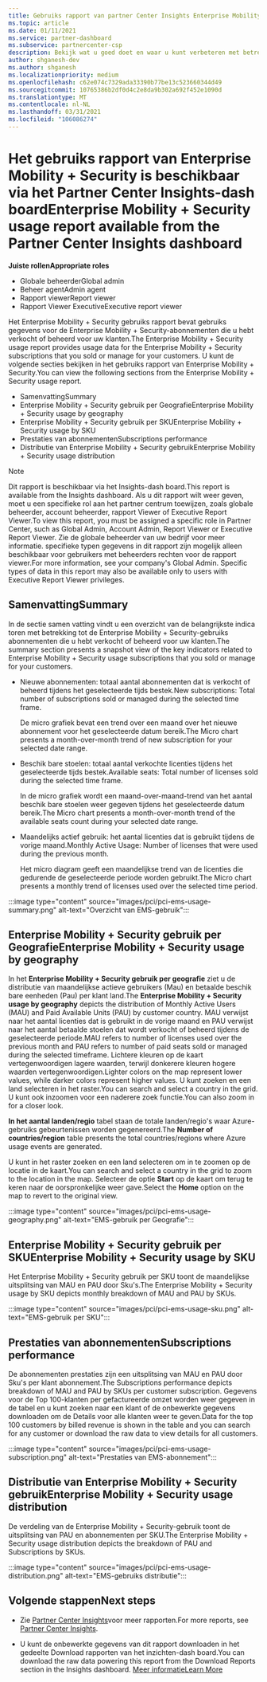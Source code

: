 ```yaml
---
title: Gebruiks rapport van partner Center Insights Enterprise Mobility + Security
ms.topic: article
ms.date: 01/11/2021
ms.service: partner-dashboard
ms.subservice: partnercenter-csp
description: Bekijk wat u goed doet en waar u kunt verbeteren met betrekking tot het gebruik van Enterprise Mobility + Security-abonnementen die u verkoopt of beheert voor uw klanten.
author: shganesh-dev
ms.author: shganesh
ms.localizationpriority: medium
ms.openlocfilehash: c62e074c7329ada33390b77be13c523660344d49
ms.sourcegitcommit: 10765386b2df0d4c2e8da9b302a692f452e1090d
ms.translationtype: MT
ms.contentlocale: nl-NL
ms.lasthandoff: 03/31/2021
ms.locfileid: "106086274"
---
```

# <a name="enterprise-mobility--security-usage-report-available-from-the-partner-center-insights-dashboard"></a><span data-ttu-id="41008-103">Het gebruiks rapport van Enterprise Mobility + Security is beschikbaar via het Partner Center Insights-dash board</span><span class="sxs-lookup"><span data-stu-id="41008-103">Enterprise Mobility + Security usage report available from the Partner Center Insights dashboard</span></span>

<span data-ttu-id="41008-104">**Juiste rollen**</span><span class="sxs-lookup"><span data-stu-id="41008-104">**Appropriate roles**</span></span>

- <span data-ttu-id="41008-105">Globale beheerder</span><span class="sxs-lookup"><span data-stu-id="41008-105">Global admin</span></span>
- <span data-ttu-id="41008-106">Beheer agent</span><span class="sxs-lookup"><span data-stu-id="41008-106">Admin agent</span></span>
- <span data-ttu-id="41008-107">Rapport viewer</span><span class="sxs-lookup"><span data-stu-id="41008-107">Report viewer</span></span>
- <span data-ttu-id="41008-108">Rapport Viewer Executive</span><span class="sxs-lookup"><span data-stu-id="41008-108">Executive report viewer</span></span>

<span data-ttu-id="41008-109">Het Enterprise Mobility + Security gebruiks rapport bevat gebruiks gegevens voor de Enterprise Mobility + Security-abonnementen die u hebt verkocht of beheerd voor uw klanten.</span><span class="sxs-lookup"><span data-stu-id="41008-109">The Enterprise Mobility + Security usage report provides usage data for the Enterprise Mobility + Security subscriptions that you sold or manage for your customers.</span></span> <span data-ttu-id="41008-110">U kunt de volgende secties bekijken in het gebruiks rapport van Enterprise Mobility + Security.</span><span class="sxs-lookup"><span data-stu-id="41008-110">You can view the following sections from the Enterprise Mobility + Security usage report.</span></span>

- <span data-ttu-id="41008-111">Samenvatting</span><span class="sxs-lookup"><span data-stu-id="41008-111">Summary</span></span>
- <span data-ttu-id="41008-112">Enterprise Mobility + Security gebruik per Geografie</span><span class="sxs-lookup"><span data-stu-id="41008-112">Enterprise Mobility + Security usage by geography</span></span>
- <span data-ttu-id="41008-113">Enterprise Mobility + Security gebruik per SKU</span><span class="sxs-lookup"><span data-stu-id="41008-113">Enterprise Mobility + Security usage by SKU</span></span>
- <span data-ttu-id="41008-114">Prestaties van abonnementen</span><span class="sxs-lookup"><span data-stu-id="41008-114">Subscriptions performance</span></span>
- <span data-ttu-id="41008-115">Distributie van Enterprise Mobility + Security gebruik</span><span class="sxs-lookup"><span data-stu-id="41008-115">Enterprise Mobility + Security usage distribution</span></span>

 > [!NOTE]
 > <span data-ttu-id="41008-116">Dit rapport is beschikbaar via het Insights-dash board.</span><span class="sxs-lookup"><span data-stu-id="41008-116">This report is available from the Insights dashboard.</span></span> <span data-ttu-id="41008-117">Als u dit rapport wilt weer geven, moet u een specifieke rol aan het partner centrum toewijzen, zoals globale beheerder, account beheerder, rapport Viewer of Executive Report Viewer.</span><span class="sxs-lookup"><span data-stu-id="41008-117">To view this report, you must be assigned a specific role in Partner Center, such as Global Admin, Account Admin, Report Viewer or Executive Report Viewer.</span></span> <span data-ttu-id="41008-118">Zie de globale beheerder van uw bedrijf voor meer informatie. specifieke typen gegevens in dit rapport zijn mogelijk alleen beschikbaar voor gebruikers met beheerders rechten voor de rapport viewer.</span><span class="sxs-lookup"><span data-stu-id="41008-118">For more information, see your company's Global Admin. Specific types of data in this report may also be available only to users with Executive Report Viewer privileges.</span></span>

## <a name="summary"></a><span data-ttu-id="41008-119">Samenvatting</span><span class="sxs-lookup"><span data-stu-id="41008-119">Summary</span></span>

<span data-ttu-id="41008-120">In de sectie samen vatting vindt u een overzicht van de belangrijkste indica toren met betrekking tot de Enterprise Mobility + Security-gebruiks abonnementen die u hebt verkocht of beheerd voor uw klanten.</span><span class="sxs-lookup"><span data-stu-id="41008-120">The summary section presents a snapshot view of the key indicators related to Enterprise Mobility + Security usage subscriptions that you sold or manage for your customers.</span></span> 

- <span data-ttu-id="41008-121">Nieuwe abonnementen: totaal aantal abonnementen dat is verkocht of beheerd tijdens het geselecteerde tijds bestek.</span><span class="sxs-lookup"><span data-stu-id="41008-121">New subscriptions: Total number of subscriptions sold or managed during the selected time frame.</span></span>

   <span data-ttu-id="41008-122">De micro grafiek bevat een trend over een maand over het nieuwe abonnement voor het geselecteerde datum bereik.</span><span class="sxs-lookup"><span data-stu-id="41008-122">The Micro chart presents a month-over-month trend of new subscription for your selected date range.</span></span>

- <span data-ttu-id="41008-123">Beschik bare stoelen: totaal aantal verkochte licenties tijdens het geselecteerde tijds bestek.</span><span class="sxs-lookup"><span data-stu-id="41008-123">Available seats: Total number of licenses sold during the selected time frame.</span></span>

   <span data-ttu-id="41008-124">In de micro grafiek wordt een maand-over-maand-trend van het aantal beschik bare stoelen weer gegeven tijdens het geselecteerde datum bereik.</span><span class="sxs-lookup"><span data-stu-id="41008-124">The Micro chart presents a month-over-month trend of the available seats count during your selected date range.</span></span>

- <span data-ttu-id="41008-125">Maandelijks actief gebruik: het aantal licenties dat is gebruikt tijdens de vorige maand.</span><span class="sxs-lookup"><span data-stu-id="41008-125">Monthly Active Usage: Number of licenses that were used during the previous month.</span></span>

   <span data-ttu-id="41008-126">Het micro diagram geeft een maandelijkse trend van de licenties die gedurende de geselecteerde periode worden gebruikt.</span><span class="sxs-lookup"><span data-stu-id="41008-126">The Micro chart presents a monthly trend of licenses used over the selected time period.</span></span>

:::image type="content" source="images/pci/pci-ems-usage-summary.png" alt-text="Overzicht van EMS-gebruik":::

## <a name="enterprise-mobility--security-usage-by-geography"></a><span data-ttu-id="41008-128">Enterprise Mobility + Security gebruik per Geografie</span><span class="sxs-lookup"><span data-stu-id="41008-128">Enterprise Mobility + Security usage by geography</span></span>

<span data-ttu-id="41008-129">In het **Enterprise Mobility + Security gebruik per geografie** ziet u de distributie van maandelijkse actieve gebruikers (Mau) en betaalde beschik bare eenheden (Pau) per klant land.</span><span class="sxs-lookup"><span data-stu-id="41008-129">The **Enterprise Mobility + Security usage by geography** depicts the distribution of Monthly Active Users (MAU) and Paid Available Units (PAU) by customer country.</span></span> <span data-ttu-id="41008-130">MAU verwijst naar het aantal licenties dat is gebruikt in de vorige maand en PAU verwijst naar het aantal betaalde stoelen dat wordt verkocht of beheerd tijdens de geselecteerde periode.</span><span class="sxs-lookup"><span data-stu-id="41008-130">MAU refers to number of licenses used over the previous month and PAU refers to number of paid seats sold or managed during the selected timeframe.</span></span> <span data-ttu-id="41008-131">Lichtere kleuren op de kaart vertegenwoordigen lagere waarden, terwijl donkerere kleuren hogere waarden vertegenwoordigen.</span><span class="sxs-lookup"><span data-stu-id="41008-131">Lighter colors on the map represent lower values, while darker colors represent higher values.</span></span> <span data-ttu-id="41008-132">U kunt zoeken en een land selecteren in het raster.</span><span class="sxs-lookup"><span data-stu-id="41008-132">You can search and select a country in the grid.</span></span> <span data-ttu-id="41008-133">U kunt ook inzoomen voor een naderere zoek functie.</span><span class="sxs-lookup"><span data-stu-id="41008-133">You can also zoom in for a closer look.</span></span>

<span data-ttu-id="41008-134">**In het aantal landen/regio** tabel staan de totale landen/regio's waar Azure-gebruiks gebeurtenissen worden gegenereerd.</span><span class="sxs-lookup"><span data-stu-id="41008-134">The **Number of countries/region** table presents the total countries/regions where Azure usage events are generated.</span></span>

<span data-ttu-id="41008-135">U kunt in het raster zoeken en een land selecteren om in te zoomen op de locatie in de kaart.</span><span class="sxs-lookup"><span data-stu-id="41008-135">You can search and select a country in the grid to zoom to the location in the map.</span></span> <span data-ttu-id="41008-136">Selecteer de optie **Start** op de kaart om terug te keren naar de oorspronkelijke weer gave.</span><span class="sxs-lookup"><span data-stu-id="41008-136">Select the **Home** option on the map to revert to the original view.</span></span>

:::image type="content" source="images/pci/pci-ems-usage-geography.png" alt-text="EMS-gebruik per Geografie":::

## <a name="enterprise-mobility--security-usage-by-sku"></a><span data-ttu-id="41008-138">Enterprise Mobility + Security gebruik per SKU</span><span class="sxs-lookup"><span data-stu-id="41008-138">Enterprise Mobility + Security usage by SKU</span></span>

<span data-ttu-id="41008-139">Het Enterprise Mobility + Security gebruik per SKU toont de maandelijkse uitsplitsing van MAU en PAU door Sku's.</span><span class="sxs-lookup"><span data-stu-id="41008-139">The Enterprise Mobility + Security usage by SKU depicts monthly breakdown of MAU and PAU by SKUs.</span></span>

:::image type="content" source="images/pci/pci-ems-usage-sku.png" alt-text="EMS-gebruik per SKU":::

## <a name="subscriptions-performance"></a><span data-ttu-id="41008-141">Prestaties van abonnementen</span><span class="sxs-lookup"><span data-stu-id="41008-141">Subscriptions performance</span></span>

<span data-ttu-id="41008-142">De abonnementen prestaties zijn een uitsplitsing van MAU en PAU door Sku's per klant abonnement.</span><span class="sxs-lookup"><span data-stu-id="41008-142">The Subscriptions performance depicts breakdown of MAU and PAU by SKUs per customer subscription.</span></span> <span data-ttu-id="41008-143">Gegevens voor de Top 100-klanten per gefactureerde omzet worden weer gegeven in de tabel en u kunt zoeken naar een klant of de onbewerkte gegevens downloaden om de Details voor alle klanten weer te geven.</span><span class="sxs-lookup"><span data-stu-id="41008-143">Data for the top 100 customers by billed revenue is shown in the table and you can search for any customer or download the raw data to view details for all customers.</span></span>

:::image type="content" source="images/pci/pci-ems-usage-subscription.png" alt-text="Prestaties van EMS-abonnement":::

## <a name="enterprise-mobility--security-usage-distribution"></a><span data-ttu-id="41008-145">Distributie van Enterprise Mobility + Security gebruik</span><span class="sxs-lookup"><span data-stu-id="41008-145">Enterprise Mobility + Security usage distribution</span></span>

<span data-ttu-id="41008-146">De verdeling van de Enterprise Mobility + Security-gebruik toont de uitsplitsing van PAU en abonnementen per SKU.</span><span class="sxs-lookup"><span data-stu-id="41008-146">The Enterprise Mobility + Security usage distribution depicts the breakdown of PAU and Subscriptions by SKUs.</span></span>

:::image type="content" source="images/pci/pci-ems-usage-distribution.png" alt-text="EMS-gebruiks distributie":::

## <a name="next-steps"></a><span data-ttu-id="41008-148">Volgende stappen</span><span class="sxs-lookup"><span data-stu-id="41008-148">Next steps</span></span>

- <span data-ttu-id="41008-149">Zie [Partner Center Insights](partner-center-insights.md)voor meer rapporten.</span><span class="sxs-lookup"><span data-stu-id="41008-149">For more reports, see [Partner Center Insights](partner-center-insights.md).</span></span>

- <span data-ttu-id="41008-150">U kunt de onbewerkte gegevens van dit rapport downloaden in het gedeelte Download rapporten van het inzichten-dash board.</span><span class="sxs-lookup"><span data-stu-id="41008-150">You can download the raw data powering this report from the Download Reports section in the Insights dashboard.</span></span> [<span data-ttu-id="41008-151">Meer informatie</span><span class="sxs-lookup"><span data-stu-id="41008-151">Learn More</span></span>](pci-download-reports.md) 
